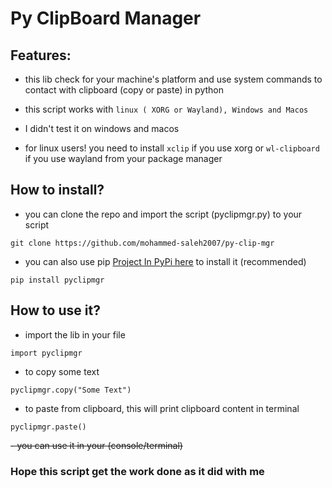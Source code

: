# Py ClipBoard Manager

## Features:
- this lib check for your machine's platform and use system commands to contact with clipboard (copy or paste) in python

- this script works with `linux ( XORG or Wayland), Windows and Macos`

-  I didn't test it on windows and macos

- for linux users! you need to install `xclip` if you use xorg or `wl-clipboard` if you use wayland from your package manager

## How to install?

- you can clone the repo and import the script (pyclipmgr.py) to your script
```
git clone https://github.com/mohammed-saleh2007/py-clip-mgr
```
- you can also use pip [Project In PyPi here](https://pypi.org/project/pyclipmgr/) to install it (recommended)
```
pip install pyclipmgr
```

## How to use it?

- import the lib in your file 
```
import pyclipmgr
```

- to copy some text
```
pyclipmgr.copy("Some Text")
```

- to paste from clipboard, this will print clipboard content in terminal
```
pyclipmgr.paste()
```

~~- you can use it in your (console/terminal)~~

<!-- ```
~$ pyperclip-copy "Some Text"
~$ pyperclip-paste
Some Text
``` -->

### Hope this script get the work done as it did with me